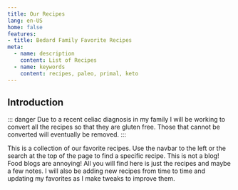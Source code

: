 ```yaml
---
title: Our Recipes
lang: en-US
home: false
features:
- title: Bedard Family Favorite Recipes
meta:
  - name: description
    content: List of Recipes
  - name: keywords
    content: recipes, paleo, primal, keto
---
```


## Introduction

::: danger
Due to a recent celiac diagnosis in my family I will be working to convert all the recipes so that they are gluten free. Those that cannot be converted will eventually be removed.
:::

This is a collection of our favorite recipes. Use the navbar to the left or the search at the top of the page to find a specific recipe. This is not a blog! Food blogs are annoying! All you will find here is just the recipes and maybe a few notes. I will also be adding new recipes from time to time and updating my favorites as I make tweaks to improve them.




